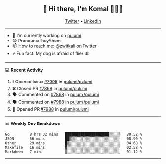<h2 align="center"> 👋 Hi there, I'm Komal 🧑🏾‍💻 </h2>
<p align="center">
    <a href="https://twitter.com/zwitkali">Twitter</a> •
    <a href="https://www.linkedin.com/in/komal-ali/">LinkedIn</a>
</p>

--------

- 🔭 I’m currently working on [pulumi](https://github.com/pulumi/pulumi)
- 😄 Pronouns: they/them
- 📫 How to reach me: [@zwitkali](https://twitter.com/zwitkali) on Twitter
- ⚡ Fun fact: My dog is afraid of flies 🪰

--------
💻 **Recent Activity**

<!--START_SECTION:activity-->
1. ❗️ Opened issue [#7995](https://github.com/pulumi/pulumi/issues/7995) in [pulumi/pulumi](https://github.com/pulumi/pulumi)
2. ❌ Closed PR [#7868](https://github.com/pulumi/pulumi/pull/7868) in [pulumi/pulumi](https://github.com/pulumi/pulumi)
3. 🗣 Commented on [#7868](https://github.com/pulumi/pulumi/issues/7868) in [pulumi/pulumi](https://github.com/pulumi/pulumi)
4. 🗣 Commented on [#7988](https://github.com/pulumi/pulumi/issues/7988) in [pulumi/pulumi](https://github.com/pulumi/pulumi)
5. 💪 Opened PR [#7988](https://github.com/pulumi/pulumi/pull/7988) in [pulumi/pulumi](https://github.com/pulumi/pulumi)
<!--END_SECTION:activity-->

--------

📊 **Weekly Dev Breakdown**
<!--START_SECTION:waka-->
```text
Go         8 hrs 32 mins   ████████████████████░░░░░   80.52 % 
JSON       56 mins         ██▒░░░░░░░░░░░░░░░░░░░░░░   08.90 % 
Other      29 mins         █▒░░░░░░░░░░░░░░░░░░░░░░░   04.68 % 
Makefile   16 mins         ▓░░░░░░░░░░░░░░░░░░░░░░░░   02.58 % 
Markdown   7 mins          ▒░░░░░░░░░░░░░░░░░░░░░░░░   01.12 % 
```
<!--END_SECTION:waka-->

--------
